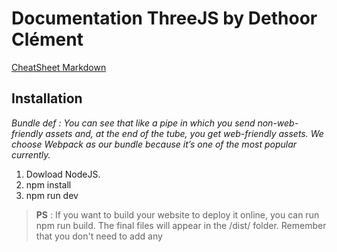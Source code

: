 # Documentation ThreeJS by Dethoor Clément 
[CheatSheet Markdown](https://github.com/adam-p/markdown-here/wiki/Markdown-Cheatsheet)

## Installation 

_Bundle def : You can see that like a pipe in which you send non-web-friendly assets and, at the end of the tube, you get web-friendly assets.
We choose Webpack as our bundle because it’s one of the most popular currently._

1. Dowload NodeJS.
2. npm install
3. npm run dev

> **PS** : If you want to build your website to deploy it online, you can run npm run build. The final files will appear in the /dist/ folder.
> Remember that you don't need to add any <script> in index.html. Webpack will handle this part.

Use starter pack on my [Github](https://github.com/2Thor/ThreeJS-Journey)

## Basic infos : 

Get axes helper :

```
/**
 * Axes Helper
 */
const axesHelper = new THREE.AxesHelper(2) //lenght
scene.add(axesHelper)
```

There are 4 properties to transform objects in our scene

* position (to move the object)
* scale (to resize the object)
* rotation (to rotate the object)
* quaternion (to also rotate the object)
